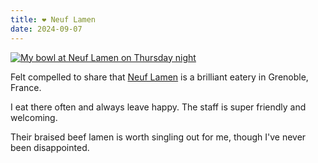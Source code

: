 ```yaml
---
title: ❤️ Neuf Lamen
date: 2024-09-07
---
```


[![My bowl at Neuf Lamen on Thursday night](/assets/neuf-lamen.avif)](/assets/neuf-lamen.avif)

Felt compelled to share that [Neuf Lamen](https://www.neuf-lamen.com/) is a brilliant eatery in Grenoble, France.

I eat there often and always leave happy. The staff is super friendly and welcoming.

Their braised beef lamen is worth singling out for me, though I've never been disappointed.
